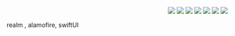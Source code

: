 
<p align="right"><img src="https://img.shields.io/badge/C-A8B9CC?style=flat-square&logo=C&logoColor=white"/></a>&nbsp<img src="https://img.shields.io/badge/Swift-F29661?style=flat-square&logo=Swift&logoColor=white"/></a>&nbsp<img src="https://img.shields.io/badge/Firebase-FFE400?style=flat-square&logo=Firebase&logoColor=white"/></a>&nbsp</h3><img src="https://img.shields.io/badge/Xcode-1575F9?style=flat-square&logo=Xcode&logoColor=white"/></a>&nbsp</h3><img src="https://img.shields.io/badge/Realm-FFB2D9?style=flat-square&logo=Realm&logoColor=white"/></a>&nbsp<img src="https://img.shields.io/badge/Alamofire-F29661?style=flat-square&logo=Alamofire&logoColor=white"/></a>&nbsp<img src="https://img.shields.io/badge/SwiftUI-FFE400?style=flat-square&logo=SwiftUI&logoColor=white"/>
</p>

realm , alamofire, swiftUI
